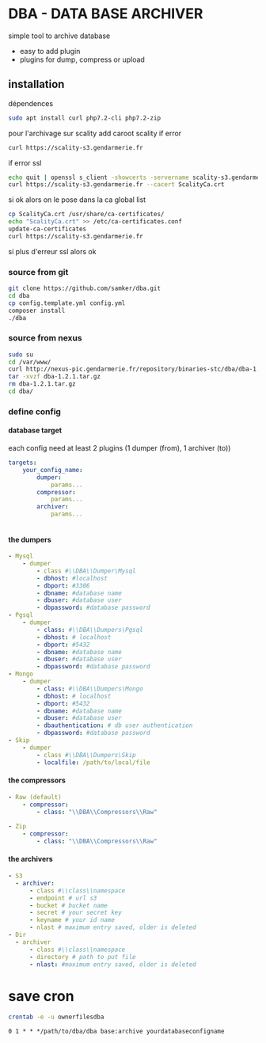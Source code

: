 # DBA - DATA BASE ARCHIVER

simple tool to archive database

- easy to add plugin
- plugins for dump, compress or upload

## installation

dépendences
```bash
sudo apt install curl php7.2-cli php7.2-zip
```

pour l'archivage sur scality
add caroot scality if error
```bash
curl https://scality-s3.gendarmerie.fr
```
if error ssl
```bash
echo quit | openssl s_client -showcerts -servername scality-s3.gendarmerie.fr -connect scality-s3.gendarmerie.fr:443 > ScalityCa.crt
curl https://scality-s3.gendarmerie.fr --cacert ScalityCa.crt
```
si ok alors on le pose dans la ca global list
```bash
cp ScalityCa.crt /usr/share/ca-certificates/
echo "ScalityCa.crt" >> /etc/ca-certificates.conf
update-ca-certificates
curl https://scality-s3.gendarmerie.fr
```
si plus d'erreur ssl alors ok


### source from git
```bash
git clone https://github.com/samker/dba.git
cd dba
cp config.template.yml config.yml
composer install
./dba
```

### source from nexus
```bash
sudo su
cd /var/www/
curl http://nexus-pic.gendarmerie.fr/repository/binaries-stc/dba/dba-1.2.1.tar.gz -o dba-1.2.1.tar.gz
tar -xvzf dba-1.2.1.tar.gz
rm dba-1.2.1.tar.gz
cd dba/
```


### define config

#### database target

each config need at least 2 plugins (1 dumper (from), 1 archiver (to))

```yml
targets:
    your_config_name:
        dumper:
            params...
        compressor:
            params...
        archiver:
            params...
        
```

#### the dumpers
```yml
- Mysql
    - dumper
        - class #\\DBA\\Dumper\Mysql
        - dbhost: #localhost
        - dbport: #3306
        - dbname: #database name
        - dbuser: #database user
        - dbpassword: #database password
- Pgsql
    - dumper
        - class: #\\DBA\\Dumpers\Pgsql    
        - dbhost: # localhost
        - dbport: #5432
        - dbname: #database name
        - dbuser: #database user
        - dbpassword: #database password
- Mongo
    - dumper
        - class: #\\DBA\\Dumpers\Mongo    
        - dbhost: # localhost
        - dbport: #5432
        - dbname: #database name
        - dbuser: #database user
        - dbauthentication: # db user authentication
        - dbpassword: #database password
- Skip
    - dumper
        - class #\\DBA\\Dumpers\Skip
        - localfile: /path/to/local/file 
```
#### the compressors
```yml
- Raw (default)
    - compressor:
        - class: "\\DBA\\Compressors\\Raw"
               
- Zip
    - compressor:
        - class: "\\DBA\\Compressors\\Raw"
```

#### the archivers
  ```yml
- S3
    - archiver:
        - class #\\class\\namespace    
        - endpoint # url s3
        - bucket # bucket name
        - secret # your secret key
        - keyname # your id name
	    - nlast # maximum entry saved, older is deleted
- Dir
    - archiver
        - class #\\class\\namespace    
        - directory # path to put file
	    - nlast: #maximum entry saved, older is deleted
```        
      
        
# save cron
```bash
crontab -e -u ownerfilesdba
```

```crontab 
0 1 * * */path/to/dba/dba base:archive yourdatabaseconfigname
```

        
        
